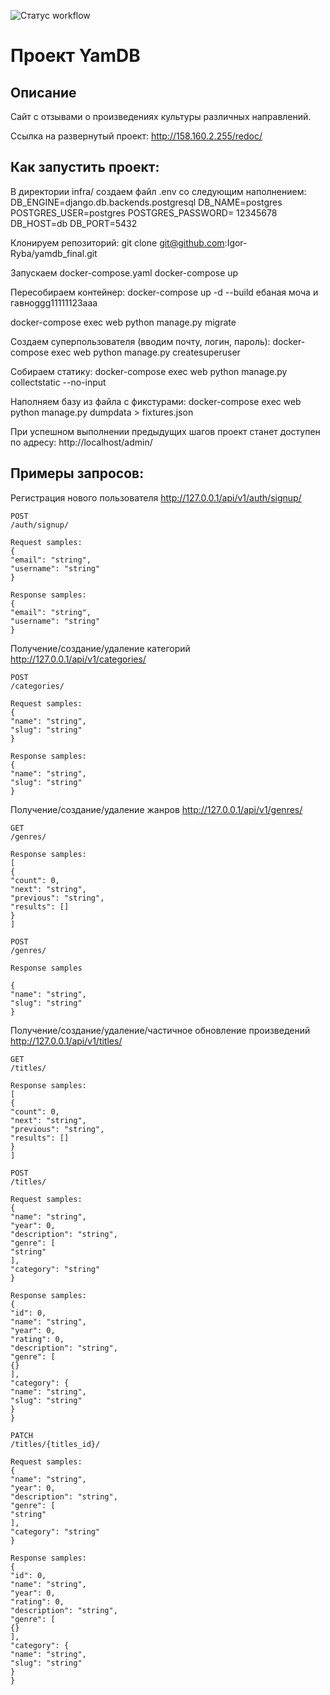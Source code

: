 ![Cтатус workflow](https://github.com/Igor-Ryba/yamdb_final/actions/workflows/yamdb_workflow.yml/badge.svg)

# Проект YamDB
## **Описание**

Сайт с отзывами о произведениях культуры различных направлений.

Ссылка на развернутый проект:
http://158.160.2.255/redoc/

## **Как запустить проект:**

В директории infra/ создаем файл .env со следующим наполнением:
DB_ENGINE=django.db.backends.postgresql
DB_NAME=postgres 
POSTGRES_USER=postgres
POSTGRES_PASSWORD= 12345678
DB_HOST=db
DB_PORT=5432

Клонируем репозиторий:
git clone git@github.com:Igor-Ryba/yamdb_final.git

Запускаем docker-compose.yaml
docker-compose up

Пересобираем контейнер:
docker-compose up -d --build
ебаная моча и гавнoggg11111123aaa

docker-compose exec web python manage.py migrate

Создаем суперпользователя (вводим почту, логин, пароль):
docker-compose exec web python manage.py createsuperuser

Собираем статику:
docker-compose exec web python manage.py collectstatic --no-input

Наполняем базу из файла с фикстурами:
docker-compose exec web python manage.py dumpdata > fixtures.json

При успешном выполнении предыдущих шагов проект станет доступен по адресу:
http://localhost/admin/

## **Примеры запросов:**

Регистрация нового пользователя http://127.0.0.1/api/v1/auth/signup/
```
POST
/auth/signup/

Request samples:
{
"email": "string",
"username": "string"
}

Response samples:
{
"email": "string",
"username": "string"
}
```
Получение/создание/удаление категорий http://127.0.0.1/api/v1/categories/
```
POST
/categories/

Request samples:
{
"name": "string",
"slug": "string"
}

Response samples:
{
"name": "string",
"slug": "string"
}
```
Получение/создание/удаление жанров http://127.0.0.1/api/v1/genres/
```
GET
/genres/

Response samples:
[
{
"count": 0,
"next": "string",
"previous": "string",
"results": []
}
]

POST
/genres/

Response samples

{
"name": "string",
"slug": "string"
}
```
Получение/создание/удаление/частичное обновление произведений http://127.0.0.1/api/v1/titles/
```
GET
/titles/

Response samples:
[
{
"count": 0,
"next": "string",
"previous": "string",
"results": []
}
]

POST
/titles/

Request samples:
{
"name": "string",
"year": 0,
"description": "string",
"genre": [
"string"
],
"category": "string"
}

Response samples:
{
"id": 0,
"name": "string",
"year": 0,
"rating": 0,
"description": "string",
"genre": [
{}
],
"category": {
"name": "string",
"slug": "string"
}
}

PATCH
/titles/{titles_id}/

Request samples:
{
"name": "string",
"year": 0,
"description": "string",
"genre": [
"string"
],
"category": "string"
}

Response samples:
{
"id": 0,
"name": "string",
"year": 0,
"rating": 0,
"description": "string",
"genre": [
{}
],
"category": {
"name": "string",
"slug": "string"
}
}
